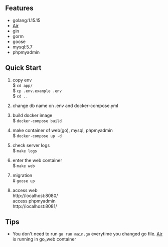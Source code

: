 ## Features
- golang:1.15.15
- [Air](https://github.com/cosmtrek/air)
- gin
- gorm
- goose
- mysql:5.7
- phpmyadmin

## Quick Start
1. copy env  
$ `cd app/`  
$ `cp .env.example .env`  
$ `cd ..`  
2. change db name on .env and docker-compose.yml  
3. build docker image  
$ `docker-compose build`  
4. make container of web(go), mysql, phpmyadmin  
$ `docker-compose up -d`  
5. check server logs  
$ `make logs`  
6. enter the web container   
$ `make web`  
7. migration  
\# `goose up`

8. access web  
http://localhost:8080/  
access phpmyadmin  
http://localhost:8081/

## Tips
- You don't need to run `go run main.go` everytime you changed go file. [Air](https://github.com/cosmtrek/air) is running in go_web container

